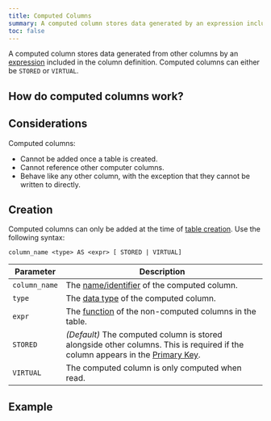 ```yaml
---
title: Computed Columns
summary: A computed column stores data generated by an expression included in the column definition.
toc: false
---
```


A computed column stores data generated from other columns by an [expression](sql-expressions.html) included in the column definition. Computed columns can either be `STORED` or `VIRTUAL`.

<div id="toc"></div>

## How do computed columns work?



## Considerations

Computed columns:

- Cannot be added once a table is created.
- Cannot reference other computer columns.
- Behave like any other column, with the exception that they cannot be written to directly.


## Creation

Computed columns can only be added at the time of [table creation](create-table.html). Use the following syntax:

~~~
column_name <type> AS <expr> [ STORED | VIRTUAL]
~~~

Parameter | Description
----------|------------
`column_name` | The [name/identifier](keywords-and-identifiers.html#identifiers) of the computed column.
`type` | The [data type](data-types.html) of the computed column.
`expr` | The [function](functions-and-operators.html) of the non-computed columns in the table.
`STORED` | _(Default)_ The computed column is stored alongside other columns. This is required if the column appears in the [Primary Key](primary-key,html).
`VIRTUAL` | The computed column is only computed when read.

## Example
